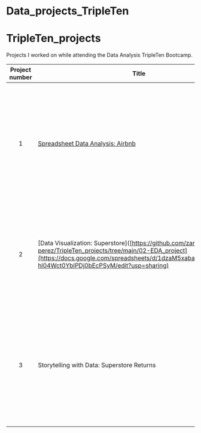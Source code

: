 # Data_projects_TripleTen
# TripleTen_projects
Projects I worked on while attending the Data Analysis TripleTen Bootcamp.


| Project number | Title | Description |
| :-----------: | ----------- |----------- |
| 1 | [Spreadsheet Data Analysis: Airbnb](https://docs.google.com/spreadsheets/d/1dzaM5xabaM0hrSSav6KB-hl04Wct0YbIPDj0bEcPSyM/edit?usp=sharing)	| Analyzed Manhattan Airbnb data using Google Sheets to provide investment guidance. Delivered insights on profitable neighborhoods and property sizes, and calculated revenue generated by listings. |
| 2 | [Data Visualization: Superstore]([https://github.com/zarina-perez/TripleTen_projects/tree/main/02-EDA_project](https://docs.google.com/spreadsheets/d/1dzaM5xabaM0hrSSav6KB-hl04Wct0YbIPDj0bEcPSyM/edit?usp=sharing) | Used Tableau to analyze Superstore data. Identified profit/loss centers, return rates, and advertising opportunities. Delivered visual insights and actionable strategies. |
| 3 | Storytelling with Data: Superstore Returns | Conducted a Tableau-based analysis to determine causes of returned orders. Built dashboards showing return patterns by geography, time, customer, and product type. Provided data-driven recommendations to reduce returns. |
